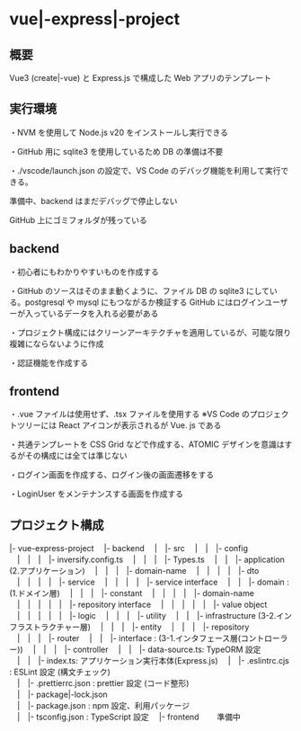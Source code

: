 # vue|-express|-project

## 概要

Vue3 (create|-vue) と Express.js で構成した Web アプリのテンプレート

## 実行環境

・NVM を使用して Node.js v20 をインストールし実行できる

・GitHub 用に sqlite3 を使用しているため DB の準備は不要

・./vscode/launch.json の設定で、VS Code のデバッグ機能を利用して実行できる。

準備中、backend はまだデバッグで停止しない

GitHub 上にゴミフォルダが残っている

## backend

・初心者にもわかりやすいものを作成する

・GitHub のソースはそのまま動くように、ファイル DB の sqlite3 にしている。postgresql や mysql にもつながるか検証する
GitHub にはログインユーザーが入っているデータを入れる必要がある

・プロジェクト構成にはクリーンアーキテクチャを適用しているが、可能な限り複雑にならないように作成

・認証機能を作成する

## frontend

・.vue ファイルは使用せず、.tsx ファイルを使用する ※VS Code のプロジェクトツリーには React アイコンが表示されるが Vue.
js である

・共通テンプレートを CSS Grid などで作成する、ATOMIC デザインを意識はするがその構成には全ては準じない

・ログイン画面を作成する、ログイン後の画面遷移をする

・LoginUser をメンテナンスする画面を作成する

## プロジェクト構成

|- vue-express-project
　|- backend
　|　|- src
　|　|　|- config
　|　|　|　|- inversify.config.ts
　|　|　|　|- Types.ts
　|　|　|- application (2.アプリケーション)
　|　|　|　|- domain-name
　|　|　|　|　|- dto
　|　|　|　|　|- service
　|　|　|　|　|- service interface
　|　|　|- domain : (1.ドメイン層)
　|　|　|　|- constant
　|　|　|　|　|- domain-name
　|　|　|　|　|　|- repository interface
　|　|　|　|　|　|- value object
　|　|　|　|　|　|- logic
　|　|　|　|- utility
　|　|　|- infrastructure (3-2.インフラストラクチャー層)
　|　|　|　|- entity
　|　|　|　|- repository
　|　|　|　|- router
　|　|　|- interface : (3-1.インタフェース層(コントローラー))
　|　|　|　|- controller
　|　|　|- data-source.ts: TypeORM 設定  
　|　|　|- index.ts: アプリケーション実行本体(Express.js)
　|　|- .eslintrc.cjs : ESLint 設定 (構文チェック)  
　|　|- .prettierrc.json : prettier 設定 (コード整形)  
　|　|- package|-lock.json  
　|　|- package.json : npm 設定、利用パッケージ  
　|　|- tsconfig.json : TypeScript 設定
　|- frontend
　　準備中
